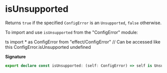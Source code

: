 # isUnsupported

Returns `true` if the specified `ConfigError` is an `Unsupported`, `false`
otherwise.

To import and use `isUnsupported` from the "ConfigError" module:

ts
import \* as ConfigError from "effect/ConfigError"
// Can be accessed like this
ConfigError.isUnsupported
undefined

**Signature**

```ts
export declare const isUnsupported: (self: ConfigError) => self is Unsupported
```
